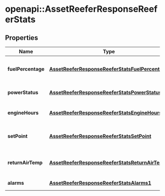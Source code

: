 # openapi::AssetReeferResponseReeferStats

## Properties
Name | Type | Description | Notes
------------ | ------------- | ------------- | -------------
**fuelPercentage** | [**AssetReeferResponseReeferStatsFuelPercentage**](AssetReeferResponse_reeferStats_fuelPercentage.md) | Fuel percentage of the reefer | [optional] 
**powerStatus** | [**AssetReeferResponseReeferStatsPowerStatus**](AssetReeferResponse_reeferStats_powerStatus.md) | Power status of the reefer | [optional] 
**engineHours** | [**AssetReeferResponseReeferStatsEngineHours**](AssetReeferResponse_reeferStats_engineHours.md) | Engine hours of the reefer | [optional] 
**setPoint** | [**AssetReeferResponseReeferStatsSetPoint**](AssetReeferResponse_reeferStats_setPoint.md) | Set point temperature of the reefer | [optional] 
**returnAirTemp** | [**AssetReeferResponseReeferStatsReturnAirTemp**](AssetReeferResponse_reeferStats_returnAirTemp.md) | Return air temperature of the reefer | [optional] 
**alarms** | [**AssetReeferResponseReeferStatsAlarms1**](AssetReeferResponse_reeferStats_alarms_1.md) | Reefer alarms | [optional] 


